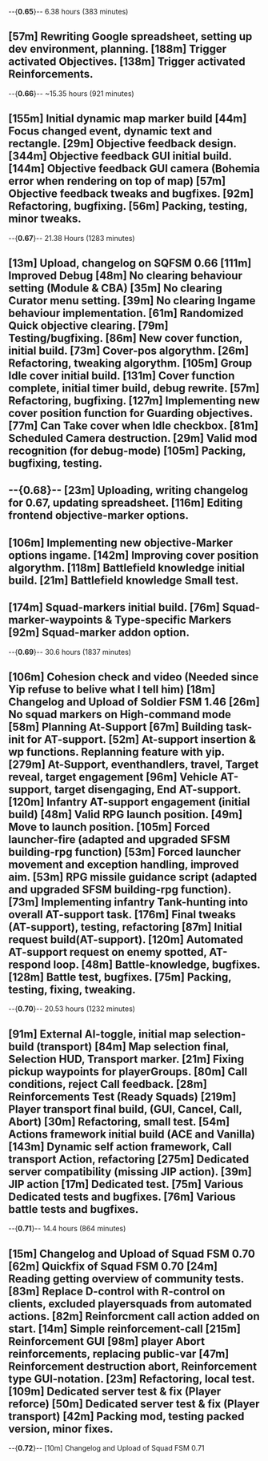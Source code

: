 --{**0.65**}--
6.38 hours (383 minutes)

[57m]  Rewriting Google spreadsheet, setting up dev environment, planning.
[188m] Trigger activated Objectives.
[138m] Trigger activated Reinforcements.
-------------------------------------------

--{**0.66**}--
~15.35 hours (921 minutes)

[155m] Initial dynamic map marker build
[44m]  Focus changed event, dynamic text and rectangle.
[29m]  Objective feedback design.
[344m] Objective feedback GUI initial build.
[144m] Objective feedback GUI camera (Bohemia error when rendering on top of map)
[57m]  Objective feedback tweaks and bugfixes.
[92m]  Refactoring, bugfixing.
[56m]  Packing, testing, minor tweaks.
--------------------------------------------

--{**0.67**}--
21.38 Hours (1283 minutes)

[13m]  Upload, changelog on SQFSM 0.66
[111m] Improved Debug
[48m]  No clearing behaviour setting (Module & CBA)
[35m]  No clearing Curator menu setting.
[39m]  No clearing Ingame behaviour implementation.
[61m]  Randomized Quick objective clearing.
[79m]  Testing/bugfixing.
[86m]  New cover function, initial build.
[73m]  Cover-pos algorythm.
[26m]  Refactoring, tweaking algorythm.
[105m] Group Idle cover initial build.
[131m] Cover function complete, initial timer build, debug rewrite.
[57m]  Refactoring, bugfixing.
[127m] Implementing new cover position function for Guarding objectives.
[77m]  Can Take cover when Idle checkbox.
[81m]  Scheduled Camera destruction.
[29m]  Valid mod recognition (for debug-mode)
[105m] Packing, bugfixing, testing.
--------------------------------------------

--{**0.68**}--
[23m]  Uploading, writing changelog for 0.67, updating spreadsheet.
[116m] Editing frontend objective-marker options.
-
[106m] Implementing new objective-Marker options ingame.
[142m] Improving cover position algorythm.
[118m] Battlefield knowledge initial build.
[21m]  Battlefield knowledge Small test.
-
[174m] Squad-markers initial build.
[76m]  Squad-marker-waypoints & Type-specific Markers
[92m]  Squad-marker addon option.
--------------------------------------------

--{**0.69**}--
30.6 hours (1837 minutes)

[106m]  Cohesion check and video (Needed since Yip refuse to belive what I tell him)
[18m]   Changelog and Upload of Soldier FSM 1.46
[26m]   No squad markers on High-command mode
[58m]   Planning At-Support
[67m]   Building task-init for AT-support.
[52m]   At-support insertion & wp functions. Replanning feature with yip.
[279m]  At-Support, eventhandlers, travel, Target reveal, target engagement
[96m]   Vehicle AT-support, target disengaging, End AT-support.
[120m]  Infantry AT-support engagement (initial build)
[48m]   Valid RPG launch position.
[49m]   Move to launch position.
[105m]  Forced launcher-fire (adapted and upgraded SFSM building-rpg function)
[53m]   Forced launcher movement and exception handling, improved aim.
[53m]   RPG missile guidance script (adapted and upgraded SFSM building-rpg function).
[73m]   Implementing infantry Tank-hunting into overall AT-support task.
[176m]  Final tweaks (AT-support), testing, refactoring
[87m]   Initial request build(AT-support).
[120m]  Automated AT-support request on enemy spotted, AT-respond loop.
[48m]   Battle-knowledge, bugfixes.
[128m]  Battle test, bugfixes.
[75m]   Packing, testing, fixing, tweaking.
--------------------------------------------

--{**0.70**}--
20.53 hours (1232 minutes)

[91m] External AI-toggle, initial map selection-build (transport)
[84m] Map selection final, Selection HUD, Transport marker.
[21m] Fixing pickup waypoints for playerGroups.
[80m] Call conditions, reject Call feedback.
[28m] Reinforcements Test (Ready Squads)
[219m] Player transport final build, (GUI, Cancel, Call, Abort)
[30m]  Refactoring, small test.
[54m]  Actions framework initial build (ACE and Vanilla)
[143m] Dynamic self action framework, Call transport Action, refactoring
[275m] Dedicated server compatibility (missing JIP action).
[39m]  JIP action
[17m]  Dedicated test.
[75m]  Various Dedicated tests and bugfixes.
[76m]  Various battle tests and bugfixes.
--------------------------------------------

--{**0.71**}--
14.4 hours (864 minutes)

[15m] Changelog and Upload of Squad FSM 0.70
[62m] Quickfix of Squad FSM 0.70
[24m] Reading getting overview of community tests.
[83m] Replace D-control with R-control on clients, excluded playersquads from automated actions.
[82m] Reinforcment call action added on start.
[14m] Simple reinforcement-call
[215m] Reinforcement GUI
[98m] player Abort reinforcements, replacing public-var
[47m] Reinforcement destruction abort, Reinforcement type GUI-notation.
[23m]  Refactoring, local test.
[109m] Dedicated server test & fix (Player reforce)
[50m]  Dedicated server test & fix (Player transport)
[42m]  Packing mod, testing packed version, minor fixes.
--------------------------------------------

--{**0.72**}--
[10m] Changelog and Upload of Squad FSM 0.71